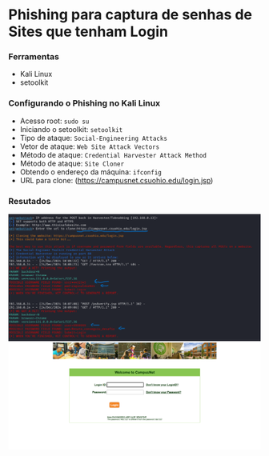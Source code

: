 # Phishing para captura de senhas de Sites que tenham Login

### Ferramentas

- Kali Linux
- setoolkit

### Configurando o Phishing no Kali Linux

- Acesso root: ``` sudo su ```
- Iniciando o setoolkit: ``` setoolkit ```
- Tipo de ataque: ``` Social-Engineering Attacks ```
- Vetor de ataque: ``` Web Site Attack Vectors ```
- Método de ataque: ```Credential Harvester Attack Method ```
- Método de ataque: ``` Site Cloner ```
- Obtendo o endereço da máquina: ``` ifconfig ```
- URL para clone: (https://campusnet.csuohio.edu/login.jsp)

### Resutados

![Alt text](./print1_setoolkit.png "Optional title")
![Alt text](./print2_setoolkit.png "Optional title")

